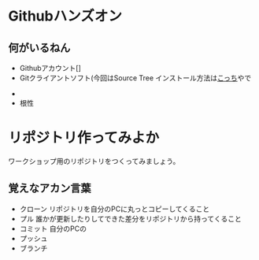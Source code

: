 # Githubハンズオン

## 何がいるねん
  - Githubアカウント[]
  - Gitクライアントソフト(今回はSource Tree インストール方法は[こっち](../install-sourcetree.md)やで
  <!-- github for windows 使いにくいねん -->
  -
  - 根性

#

# リポジトリ作ってみよか

ワークショップ用のリポジトリをつくってみましょう。



## 覚えなアカン言葉
  - クローン リポジトリを自分のPCに丸っとコピーしてくること
  - プル 誰かが更新したりしてできた差分をリポジトリから持ってくること
  - コミット 自分のPCの
  - プッシュ
  - ブランチ
